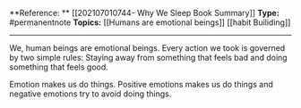 

**Reference: ** [[202107010744-  Why We Sleep Book Summary]]
**Type:** #permanentnote 
**Topics:** [[Humans are emotional beings]] [[habit Builiding]]

----
We, human beings are emotional beings. Every action we took is  governed by two simple rules: Staying away from something that feels bad and doing something that feels good.

Emotion makes us do things. Positive emotions makes us do things and negative emotions try to avoid doing things.